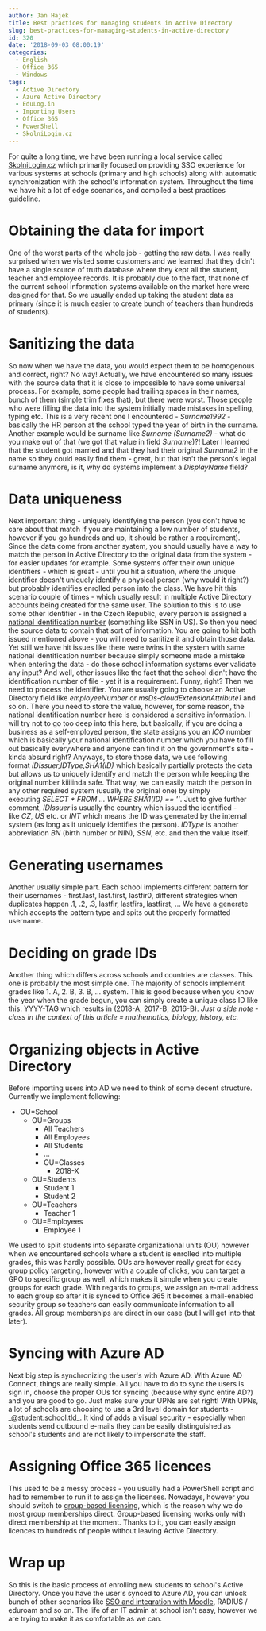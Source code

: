 ```yaml
---
author: Jan Hajek
title: Best practices for managing students in Active Directory
slug: best-practices-for-managing-students-in-active-directory
id: 320
date: '2018-09-03 08:00:19'
categories:
  - English
  - Office 365
  - Windows
tags:
  - Active Directory
  - Azure Active Directory
  - EduLog.in
  - Importing Users
  - Office 365
  - PowerShell
  - SkolniLogin.cz
---
```


For quite a long time, we have been running a local service called [SkolniLogin.cz](https://skolnilogin.cz) which primarily focused on providing SSO experience for various systems at schools (primary and high schools) along with automatic synchronization with the school's information system. Throughout the time we have hit a lot of edge scenarios, and compiled a best practices guideline.

# Obtaining the data for import

One of the worst parts of the whole job - getting the raw data. I was really surprised when we visited some customers and we learned that they didn't have a single source of truth database where they kept all the student, teacher and employee records. It is probably due to the fact, that none of the current school information systems available on the market here were designed for that. So we usually ended up taking the student data as primary (since it is much easier to create bunch of teachers than hundreds of students).

# Sanitizing the data

So now when we have the data, you would expect them to be homogenous and correct, right? No way! Actually, we have encountered so many issues with the source data that it is close to impossible to have some universal process. For example, some people had trailing spaces in their names, bunch of them (simple trim fixes that), but there were worst. Those people who were filling the data into the system initially made mistakes in spelling, typing etc. This is a very recent one I encountered - _Surname1992_ - basically the HR person at the school typed the year of birth in the surname. Another example would be surname like _Surname (Surname2)_ - what do you make out of that (we got that value in field _Surname_)?! Later I learned that the student got married and that they had their original _Surname2_ in the name so they could easily find them - great, but that isn't the person's legal surname anymore, is it, why do systems implement a _DisplayName_ field?

# Data uniqueness

Next important thing - uniquely identifying the person (you don't have to care about that match if you are maintaining a low number of students, however if you go hundreds and up, it should be rather a requirement). Since the data come from another system, you should usually have a way to match the person in Active Directory to the original data from the system - for easier updates for example. Some systems offer their own unique identifiers - which is great - until you hit a situation, where the unique identifier doesn't uniquely identify a physical person (why would it right?) but probably identifies enrolled person into the class. We have hit this scenario couple of times - which usually result in multiple Active Directory accounts being created for the same user. The solution to this is to use some other identifier - in the Czech Republic, every person is assigned a [national identification number](https://en.wikipedia.org/wiki/National_identification_number#Czech_Republic_and_Slovakia) (something like SSN in US). So then you need the source data to contain that sort of information. You are going to hit both issued mentioned above - you will need to sanitize it and obtain those data. Yet still we have hit issues like there were twins in the system with same national identification number because simply someone made a mistake when entering the data - do those school information systems ever validate any input? And well, other issues like the fact that the school didn't have the identification number of file - yet it is a requirement. Funny, right? Then we need to process the identifier. You are usually going to choose an Active Directory field like _employeeNumber_ or _msDs-cloudExtensionAttribute1_ and so on. There you need to store the value, however, for some reason, the national identification number here is considered a sensitive information. I will try not to go too deep into this here, but basically, if you are doing a business as a self-employed person, the state assigns you an _ICO_ number which is basically your national identification number which you have to fill out basically everywhere and anyone can find it on the government's site - kinda absurd right? Anyways, to store those data, we use following format _IDIssuer,IDType,SHA1(ID)_ which basically partially protects the data but allows us to uniquely identify and match the person while keeping the original number kiiiiinda safe. That way, we can easily match the person in any other required system (usually the original one) by simply executing _SELECT * FROM ... WHERE SHA1(ID) == '<hashedIdFromUsersProfile>'_. Just to give further comment, _IDIssuer_ is usually the country which issued the identified - like _CZ_, _US_ etc. or _INT_ which means the ID was generated by the internal system (as long as it uniquely identifies the person). _IDType_ is another abbreviation _BN_ (birth number or NIN), _SSN_, etc. and then the value itself.

# Generating usernames

Another usually simple part. Each school implements different pattern for their usernames - first.last, last.first, lastfir0, different strategies when duplicates happen .1, .2, .3, lastfir, lastfirs, lastfirst, ... We have a generate which accepts the pattern type and spits out the properly formatted username.

# Deciding on grade IDs

Another thing which differs across schools and countries are classes. This one is probably the most simple one. The majority of schools implement grades like 1\. A, 2\. B, 3\. B, ... system. This is good because when you know the year when the grade begun, you can simply create a unique class ID like this: YYYY-TAG which results in (2018-A, 2017-B, 2016-B). _Just a side note - class in the context of this article = mathematics, biology, history, etc._

# Organizing objects in Active Directory

Before importing users into AD we need to think of some decent structure. Currently we implement following:

*   OU=School
    *   OU=Groups
        *   All Teachers
        *   All Employees
        *   All Students
        *   ...
        *   OU=Classes
            *   2018-X
    *   OU=Students
        *   Student 1
        *   Student 2
    *   OU=Teachers
        *   Teacher 1
    *   OU=Employees
        *   Employee 1

We used to split students into separate organizational units (OU) however when we encountered schools where a student is enrolled into multiple grades, this was hardly possible. OUs are however really great for easy group policy targeting, however with a couple of clicks, you can target a GPO to specific group as well, which makes it simple when you create groups for each grade. With regards to groups, we assign an e-mail address to each group so after it is synced to Office 365 it becomes a mail-enabled security group so teachers can easily communicate information to all grades. All group memberships are direct in our case (but I will get into that later).

# Syncing with Azure AD

Next big step is synchronizing the user's with Azure AD. With Azure AD Connect, things are really simple. All you have to do to sync the users is sign in, choose the proper OUs for syncing (because why sync entire AD?) and you are good to go. Just make sure your UPNs are set right! With UPNs, a lot of schools are choosing to use a 3rd level domain for students - _@student.school.tld_. It kind of adds a visual security - especially when students send outbound e-mails they can be easily distinguished as school's students and are not likely to impersonate the staff.

# Assigning Office 365 licences

This used to be a messy process - you usually had a PowerShell script and had to remember to run it to assign the licenses. Nowadays, however you should switch to [group-based licensing](https://docs.microsoft.com/en-us/azure/active-directory/fundamentals/active-directory-licensing-whatis-azure-portal), which is the reason why we do most group memberships direct. Group-based licensing works only with direct membership at the moment. Thanks to it, you can easily assign licences to hundreds of people without leaving Active Directory.

# Wrap up

So this is the basic process of enrolling new students to school's Active Directory. Once you have the user's synced to Azure AD, you can unlock bunch of other scenarios like [SSO and integration with Moodle](https://docs.moodle.org/34/en/Office365), RADIUS / eduroam and so on. The life of an IT admin at school isn't easy, however we are trying to make it as comfortable as we can.
